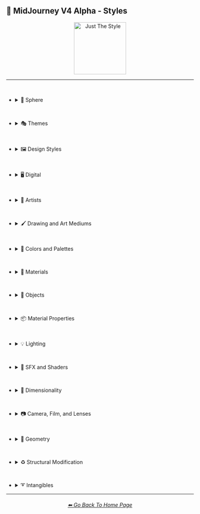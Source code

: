 <h2>🌌 MidJourney V4 Alpha - Styles</h2>

<div align="center">

[<img src="/Images/Repo_Parts/Buttons/Image_Type_Buttons/button_just_the_style_active.webp?raw=true" alt="Just The Style" width="140.5" />](/Pages/MJ_V4/Styles.md)

</div>

<hr><br>

- <details><summary>🔵 Sphere</summary><p><div align="center">

	| Sphere |
	| :-: |
	| <img src="/Images/MJ_V4/V4_Alpha_3/Midjourney_Styles/Sphere.png?raw=true" width="256" /> |

</div></p></details>

<br>

- <details><summary>🎭 Themes</summary><p>

  - <details><summary>🎭⛱ Realism/Abstraction</summary><p><div align="center">

	| Realistic |
	| :-: |
	| <img src="/Images/MJ_V4/V4_Alpha_3/Midjourney_Styles/Realistic.png?raw=true" width="256" /> |

	<br>

	| Photorealistic |
	| :-: |
	| <img src="/Images/MJ_V4/V4_Alpha_3/Midjourney_Styles/Photorealistic.png?raw=true" width="256" /> |

	<br>

	| Surrealism |
	| :-: |
	| <img src="/Images/MJ_V4/V4_Alpha_3/Midjourney_Styles/Surrealism.png?raw=true" width="256" /> |

	<br>

	| Dreamlike |
	| :-: |
	| <img src="/Images/MJ_V4/V4_Alpha_3/Midjourney_Styles/Dreamlike.png?raw=true" width="256" /> |
	
	<br>
	
	| Otherworldly |
	| :-: |
	| <img src="/Images/MJ_V4/V4_Alpha_3/Midjourney_Styles/Otherworldly.png?raw=true" width="256" /> |
	
	<br>
	
	| Wonderland |
	| :-: |
	| <img src="/Images/MJ_V4/V4_Alpha_3/Midjourney_Styles/Wonderland.png?raw=true" width="256" /> |
	
	<br>
	
	| Abstract |
	| :-: |
	| <img src="/Images/MJ_V4/V4_Alpha_3/Midjourney_Styles/Abstract.png?raw=true" width="256" /> |
	
	<br>
	
	| Fantasy |
	| :-: |
	| <img src="/Images/MJ_V4/V4_Alpha_3/Midjourney_Styles/Fantasy.png?raw=true" width="256" /> |

	</div></p></details>


  - <details><summary>🎭💾 Retro/Modern</summary><p><div align="center">

	| Retro |
	| :-: |
	| <img src="/Images/MJ_V4/V4_Alpha_3/Midjourney_Styles/Retro.png?raw=true" width="256" /> |

	<br>

	| Cyberpunk |
	| :-: |
	| <img src="/Images/MJ_V4/V4_Alpha_3/Midjourney_Styles/Cyberpunk.png?raw=true" width="256" /> |
	
	<br>
	
	| Rustic |
	| :-: |
	| <img src="/Images/MJ_V4/V4_Alpha_3/Midjourney_Styles/Rustic.png?raw=true" width="256" /> |
	
	<br>
	
	| Modern |
	| :-: |
	| <img src="/Images/MJ_V4/V4_Alpha_3/Midjourney_Styles/Modern.png?raw=true" width="256" /> |
	
	<br>
	
	| Futuristic |
	| :-: |
	| <img src="/Images/MJ_V4/V4_Alpha_3/Midjourney_Styles/Futuristic.png?raw=true" width="256" /> |

	</div></p></details>


  - <details><summary>🎭🪐 Sci-fi</summary><p><div align="center">

	| Sci-fi |
	| :-: |
	| <img src="/Images/MJ_V4/V4_Alpha_3/Midjourney_Styles/Sci-fi.png?raw=true" width="256" /> |

	<br>
	
	| Magical |
	| :-: |
	| <img src="/Images/MJ_V4/V4_Alpha_3/Midjourney_Styles/Magical.png?raw=true" width="256" /> |


	</div></p></details>


  - <details><summary>🎭☄ Outer Space</summary><p><div align="center">

	| Galaxy |
	| :-: |
	| <img src="/Images/MJ_V4/V4_Alpha_3/Midjourney_Styles/Galaxy.png?raw=true" width="256" /> |

	<br>

	| Supernova |
	| :-: |
	| <img src="/Images/MJ_V4/V4_Alpha_3/Midjourney_Styles/Supernova.png?raw=true" width="256" /> |

	<br>

	| Blackhole |
	| :-: |
	| <img src="/Images/MJ_V4/V4_Alpha_3/Midjourney_Styles/Blackhole.png?raw=true" width="256" /> |

	</div></p></details>


  - <details><summary>🎭🛋 Rooms</summary><p><div align="center">

	| Inside |
	| :-: |
	| <img src="/Images/MJ_V4/V4_Alpha_3/Midjourney_Styles/Inside.png?raw=true" width="256" /> |

	<br>

	| Labyrinth |
	| :-: |
	| <img src="/Images/MJ_V4/V4_Alpha_3/Midjourney_Styles/Labyrinth.png?raw=true" width="256" /> |

	</div></p></details


  - <details><summary>🎭⚙ Architecture and Manufactured</summary><p><div align="center">
	
	| Cityscape | Architecture |
	| :-: | :-: |
	| <img src="/Images/MJ_V4/V4_Alpha_3/Midjourney_Styles/Cityscape.png?raw=true" width="256" /> | <img src="/Images/MJ_V4/V4_Alpha_3/Midjourney_Styles/Architecture.png?raw=true" width="256" /> |

	<br>

	| Steampunk |
	| :-: |
	| <img src="/Images/MJ_V4/V4_Alpha_3/Midjourney_Styles/Steampunk.png?raw=true" width="256" /> |

	</div></p></details>


  - <details><summary>🎭🏝 Biomes and Landscapes</summary><p><div align="center">

	| Landscape |
	| :-: |
	| <img src="/Images/MJ_V4/V4_Alpha_3/Midjourney_Styles/Landscape.png?raw=true" width="256" /> |
	
	<br>
	
	| Tropical |
	| :-: |
	| <img src="/Images/MJ_V4/V4_Alpha_3/Midjourney_Styles/Tropical.png?raw=true" width="256" /> |
	
	<br>
	
	| Deep Sea |
	| :-: |
	| <img src="/Images/MJ_V4/V4_Alpha_3/Midjourney_Styles/Deep_Sea.png?raw=true" width="256" /> |
	
	<br>
	
	| Waterfall |
	| :-: |
	| <img src="/Images/MJ_V4/V4_Alpha_3/Midjourney_Styles/Waterfall.png?raw=true" width="256" /> |

	</div></p></details>


  - <details><summary>🎭⛄ Seasons and Weather</summary><p><div align="center">

	| Autumn |
	| :-: |
	| <img src="/Images/MJ_V4/V4_Alpha_3/Midjourney_Styles/Autumn.png?raw=true" width="256" /> |

	<br>

	| Lightning |
	| :-: |
	| <img src="/Images/MJ_V4/V4_Alpha_3/Midjourney_Styles/Lightning.png?raw=true" width="256" /> |

	<br>

	| Tornado |
	| :-: |
	| <img src="/Images/MJ_V4/V4_Alpha_3/Midjourney_Styles/Tornado.png?raw=true" width="256" /> |

	</div></p></details>


  - <details><summary>🎭🎄 Holidays</summary><p><div align="center">

	| Christmas |
	| :-: |
	| <img src="/Images/MJ_V4/V4_Alpha_3/Midjourney_Styles/Christmas.png?raw=true" width="256" /> |

	<br>

	| Halloween |
	| :-: |
	| <img src="/Images/MJ_V4/V4_Alpha_3/Midjourney_Styles/Halloween.png?raw=true" width="256" /> |

	</div></p></details>


  - <details><summary>🎭🎵 Music Styles</summary><p><div align="center">

	| Funky | Groovy | Disco |
	| :-: | :-: | :-: |
	| <img src="/Images/MJ_V4/V4_Alpha_3/Midjourney_Styles/Funky.png?raw=true" width="256" /> | <img src="/Images/MJ_V4/V4_Alpha_3/Midjourney_Styles/Groovy.png?raw=true" width="256" /> | <img src="/Images/MJ_V4/V4_Alpha_3/Midjourney_Styles/Disco.png?raw=true" width="256" /> |

	<br>

	| Vaporwave |
	| :-: |
	| <img src="/Images/MJ_V4/V4_Alpha_3/Midjourney_Styles/Vaporwave.png?raw=true" width="256" /> |

	<br>

	| Shpongle |
	| :-: |
	| <img src="/Images/MJ_V4/V4_Alpha_3/Midjourney_Styles/Shpongle.png?raw=true" width="256" /> |

	</div></p></details>


  - <details><summary>🎭📺 Cartoons, Anime, and Comics</summary><p><div align="center">

	| Cartoon |
	| :-: |
	| <img src="/Images/MJ_V4/V4_Alpha_3/Midjourney_Styles/Cartoon.png?raw=true" width="256" /> |

	</div></p></details>


  - <details><summary>🎭🎆 Colors, Crystals, Sparkles, and Light</summary><p><div align="center">

	| Fractalpunk |
	| :-: |
	| <img src="/Images/MJ_V4/V4_Alpha_3/Midjourney_Styles/Fractalpunk.png?raw=true" width="256" /> |

	</div></p></details>


  - <details><summary>🎭⛩ Other Themes</summary><p><div align="center">

	| Gourmet |
	| :-: |
	| <img src="/Images/MJ_V4/V4_Alpha_3/Midjourney_Styles/Gourmet.png?raw=true" width="256" /> |
	
	<br>
	
	| Miniature World |
	| :-: |
	| <img src="/Images/MJ_V4/V4_Alpha_3/Midjourney_Styles/Miniature_World.png?raw=true" width="256" /> |
	
	<br>
	
	| MLG |
	| :-: |
	| <img src="/Images/MJ_V4/V4_Alpha_3/Midjourney_Styles/MLG.png?raw=true" width="256" /> |

	</div></p></details>

  </p></details>


<br>


- <details><summary>🖼 Design Styles</summary><p>

  - <details><summary>🖼🟧 Simplicity/Complexity</summary><p><div align="center">

	| Simple |
	| :-: |
	| <img src="/Images/MJ_V4/V4_Alpha_3/Midjourney_Styles/Simple.png?raw=true" width="256" /> |

	<br>

	| Hyperdetailed |
	| :-: |
	| <img src="/Images/MJ_V4/V4_Alpha_3/Midjourney_Styles/Hyperdetailed.png?raw=true" width="256" /> |

	<br>

	| Chaotic |
	| :-: |
	| <img src="/Images/MJ_V4/V4_Alpha_3/Midjourney_Styles/Chaotic.png?raw=true" width="256" /> |

	<br>

	| Intricate Surface Detail |
	| :-: |
	| <img src="/Images/MJ_V4/V4_Alpha_3/Midjourney_Styles/Intricate_Surface_Detail.png?raw=true" width="256" /> |

	<br>

	| Intricate Maximalism |
	| :-: |
	| <img src="/Images/MJ_V4/V4_Alpha_3/Midjourney_Styles/Intricate_Maximalism.png?raw=true" width="256" /> |

	<br>

	| Flat Design |
	| :-: |
	| <img src="/Images/MJ_V4/V4_Alpha_3/Midjourney_Styles/Flat_Design.png?raw=true" width="256" /> |

	</div></p></details>


  - <details><summary>🖼🎨 Patterns</summary><p><div align="center">

	| Halftone |
	| :-: |
	| <img src="/Images/MJ_V4/V4_Alpha_3/Midjourney_Styles/Halftone.png?raw=true" width="256" /> |

	<br>

	| Damask Patterns |
	| :-: |
	| <img src="/Images/MJ_V4/V4_Alpha_3/Midjourney_Styles/Damask_Patterns.png?raw=true" width="256" /> |

	<br>

	| Diffraction Patterns |
	| :-: |
	| <img src="/Images/MJ_V4/V4_Alpha_3/Midjourney_Styles/Diffraction_Patterns.png?raw=true" width="256" /> |

	</div></p></details>


  - <details><summary>🖼🧊 Cubism</summary><p><div align="center">

	| Cubism |
	| :-: |
	| <img src="/Images/MJ_V4/V4_Alpha_3/Midjourney_Styles/Cubism.png?raw=true" width="256" /> |

	</div></p></details>
	

  - <details><summary>🖼🔮 Neo</summary><p><div align="center">

	| Neo-Tokyo |
	| :-: |
	| <img src="/Images/MJ_V4/V4_Alpha_3/Midjourney_Styles/Neo-Tokyo.png?raw=true" width="256" /> |

	</div></p></details>


  - <details><summary>🖼🌀 Psychedelic, Divine, Fractal, and Noise</summary><p><div align="center">

	| Psychedelic | Psychedelica |
	| :-: | :-: |
	| <img src="/Images/MJ_V4/V4_Alpha_3/Midjourney_Styles/Psychedelic.png?raw=true" width="256" /> | <img src="/Images/MJ_V4/V4_Alpha_3/Midjourney_Styles/Psychedelica.png?raw=true" width="256" /> |

	<br>

	| Sacred Geometry |
	| :-: |
	| <img src="/Images/MJ_V4/V4_Alpha_3/Midjourney_Styles/Sacred_Geometry.png?raw=true" width="256" /> |

	<br>

	| Fractal |
	| :-: |
	| <img src="/Images/MJ_V4/V4_Alpha_3/Midjourney_Styles/Fractal.png?raw=true" width="256" /> |

	</div></p></details>


  - <details><summary>🖼👩‍🎨 Art Styles</summary><p><div align="center">

	| Art Deco |
	| :-: |
	| <img src="/Images/MJ_V4/V4_Alpha_3/Midjourney_Styles/Art_Deco.png?raw=true" width="256" /> |
	
	<br>
	
	| Drop Art |
	| :-: |
	| <img src="/Images/MJ_V4/V4_Alpha_3/Midjourney_Styles/Drop_Art.png?raw=true" width="256" /> |
	
	<br>
	
	| Memphis Style | Memphis Design |
	| :-: | :-: |
	| <img src="/Images/MJ_V4/V4_Alpha_3/Midjourney_Styles/Memphis_Style.png?raw=true" width="256" /> | <img src="/Images/MJ_V4/V4_Alpha_3/Midjourney_Styles/Memphis_Design.png?raw=true" width="256" /> |

	</div></p></details>


  - <details><summary>🖼🌈 Synesthesia</summary><p><div align="center">

	| Synesthesia |
	| :-: |
	| <img src="/Images/MJ_V4/V4_Alpha_3/Midjourney_Styles/Synesthesia.png?raw=true" width="256" /> |

	</div></p></details>


  - <details><summary>🖼💫 Stylized</summary><p><div align="center">

	| Extreme Bubble Design |
	| :-: |
	| <img src="/Images/MJ_V4/V4_Alpha_3/Midjourney_Styles/Extreme_Bubble_Design.png?raw=true" width="256" /> |

	<br>

	| Liquify |
	| :-: |
	| <img src="/Images/MJ_V4/V4_Alpha_3/Midjourney_Styles/Liquify.png?raw=true" width="256" /> |

	<br>

	| Lissajous |
	| :-: |
	| <img src="/Images/MJ_V4/V4_Alpha_3/Midjourney_Styles/Lissajous.png?raw=true" width="256" /> |

	</div></p></details>
  </p></details>


<br>


- <details><summary>🖥 Digital</summary><p>

  - <details><summary>🖥📐 Resolution</summary><p><div align="center">

	| 4k |
	| :-: |
	| <img src="/Images/MJ_V4/V4_Alpha_3/Midjourney_Styles/4k.png?raw=true" width="256" /> |

	</div></p></details>


  - <details><summary>🖥🟩 1-bit - 16-bit</summary><p><div align="center">

	| 8-bit |
	| :-: |
	| <img src="/Images/MJ_V4/V4_Alpha_3/Midjourney_Styles/8-bit.png?raw=true" width="256" /> |

	</div></p></details>


  - <details><summary>🖥🖼 Digital Styles</summary><p><div align="center">

	| Cyberdelic |
	| :-: |
	| <img src="/Images/MJ_V4/V4_Alpha_3/Midjourney_Styles/Cyberdelic.png?raw=true" width="256" /> |

	</div></p></details>


  - <details><summary>🖥🎞 VFX and Video Companies</summary><p><div align="center">

	| Disney |
	| :-: |
	| <img src="/Images/MJ_V4/V4_Alpha_3/Midjourney_Styles/Disney.png?raw=true" width="256" /> |

	</div></p></details>


  - <details><summary>🖥🎨 Art Programs and Applications</summary><p><div align="center">

	| Microsoft Paint | MSPaint | Drawn in Kid Pix |
	| :-: | :-: | :-: |
	| <img src="/Images/MJ_V4/V4_Alpha_3/Midjourney_Styles/Microsoft_Paint.png?raw=true" width="256" /> | <img src="/Images/MJ_V4/V4_Alpha_3/Midjourney_Styles/MSPaint.png?raw=true" width="256" /> | <img src="/Images/MJ_V4/V4_Alpha_3/Midjourney_Styles/Drawn_in_Kid_Pix.png?raw=true" width="256" /> |

	</div></p></details>


  - <details><summary>🖥🖼 Image Formats and Types</summary><p><div align="center">

	| 3D Render |
	| :-: |
	| <img src="/Images/MJ_V4/V4_Alpha_3/Midjourney_Styles/3D_Render.png?raw=true" width="256" /> |

	<br>

	| Lowpoly |
	| :-: |
	| <img src="/Images/MJ_V4/V4_Alpha_3/Midjourney_Styles/Lowpoly.png?raw=true" width="256" /> |

	<br>
	
	| Holographic |
	| :-: |
	| <img src="/Images/MJ_V4/V4_Alpha_3/Midjourney_Styles/Holographic.png?raw=true" width="256" /> |
	
	<br>
	
	| Seamless Texture |
	| :-: |
	| <img src="/Images/MJ_V4/V4_Alpha_3/Midjourney_Styles/Seamless_Texture.png?raw=true" width="256" /> |

	<br>

	| Pixel Art | Voxel Art |
	| :-: | :-: |
	| <img src="/Images/MJ_V4/V4_Alpha_3/Midjourney_Styles/Pixel_Art.png?raw=true" width="256" /> | <img src="/Images/MJ_V4/V4_Alpha_3/Midjourney_Styles/Voxel_Art.png?raw=true" width="256" /> |

	</div></p></details>


  - <details><summary>🖥🏁 Dithering</summary><p><div align="center">

	| Dithering |
	| :-: |
	| <img src="/Images/MJ_V4/V4_Alpha_3/Midjourney_Styles/Dithering.png?raw=true" width="256" /> |

	<br>

	| Floyd–Steinberg Dithering |
	| :-: |
	| <img src="/Images/MJ_V4/V4_Alpha_3/Midjourney_Styles/FloydSteinberg_Dithering.png?raw=true" width="256" /> |

	</div></p></details>


  - <details><summary>🖥👩‍💻 Glitchy</summary><p><div align="center">

	| Glitchy |
	| :-: |
	| <img src="/Images/MJ_V4/V4_Alpha_3/Midjourney_Styles/Glitchy.png?raw=true" width="256" /> |

	<br>

	| Databending |
	| :-: |
	| <img src="/Images/MJ_V4/V4_Alpha_3/Midjourney_Styles/Databending.png?raw=true" width="256" /> |

	</div></p></details>


  - <details><summary>🖥🧠 AI and Neural Networks</summary><p><div align="center">

	| Neural Style Transfer |
	| :-: |
	| <img src="/Images/MJ_V4/V4_Alpha_3/Midjourney_Styles/Neural_Style_Transfer.png?raw=true" width="256" /> |

	<br>

	| Deep Dream |
	| :-: |
	| <img src="/Images/MJ_V4/V4_Alpha_3/Midjourney_Styles/Deep_Dream.png?raw=true" width="256" /> |

	</div></p></details>


  - <details><summary>🖥🕹 Video Game Styles</summary><p><div align="center">

	| Tetris |
	| :-: |
	| <img src="/Images/MJ_V4/V4_Alpha_3/Midjourney_Styles/Tetris.png?raw=true" width="256" /> |

	<br>
	
	| Minecraft |
	| :-: |
	| <img src="/Images/MJ_V4/V4_Alpha_3/Midjourney_Styles/Minecraft.png?raw=true" width="256" /> |
	
	<br>
	
	| Terraria |
	| :-: |
	| <img src="/Images/MJ_V4/V4_Alpha_3/Midjourney_Styles/Terraria.png?raw=true" width="256" /> |
	
	<br>
	
	| LSD-Dream-Emulator |
	| :-: |
	| <img src="/Images/MJ_V4/V4_Alpha_3/Midjourney_Styles/LSD-Dream-Emulator.png?raw=true" width="256" /> |

	</div></p></details>


  - <details><summary>🖥 Other</summary><p><div align="center">

	| Cellular Automata |
	| :-: |
	| <img src="/Images/MJ_V4/V4_Alpha_3/Midjourney_Styles/Cellular_Automata.png?raw=true" width="256" /> |

	</div></p></details>

  </p></details>


<br>


- <details><summary>📔 Artists</summary><p>

  - <details><summary>📔❇ Surrealism</summary><p><div align="center">

	| Painting By Salvador Dali |
	| :-: |
	| <img src="/Images/MJ_V4/V4_Alpha_3/Midjourney_Styles/Painting_By_Salvador_Dali.png?raw=true" width="256" /> |

	</div></p></details>


  - <details><summary>📔➿ Post-Impressionism</summary><p><div align="center">

	| Painting By Van Gogh |
	| :-: |
	| <img src="/Images/MJ_V4/V4_Alpha_3/Midjourney_Styles/Painting_By_Van_Gogh.png?raw=true" width="256" /> |

	</div></p></details>


  - <details><summary>📔☯ Psychedelic</summary><p><div align="center">

	| Painting By Alex Grey |
	| :-: |
	| <img src="/Images/MJ_V4/V4_Alpha_3/Midjourney_Styles/Painting_By_Alex_Grey.png?raw=true" width="256" /> |

	</div></p></details>


  - <details><summary>📔 Other Artists</summary><p><div align="center">

	| Painting By Bob Ross | Art By M.C. Escher |
	| :-: | :-: |
	| <img src="/Images/MJ_V4/V4_Alpha_3/Midjourney_Styles/Painting_By_Bob_Ross.png?raw=true" width="256" /> | <img src="/Images/MJ_V4/V4_Alpha_3/Midjourney_Styles/Art_By_M.C._Escher.png?raw=true" width="256" /> |

	</div></p></details>
  </p></details>


<br>


- <details><summary>🖌 Drawing and Art Mediums</summary><p>

  - <details><summary>🖌✏ Illustration and Drawing</summary><p>

    - <details><summary>🖌🖼 Drawing Types</summary><p><div align="center">

		| Sketch |
		| :-: |
		| <img src="/Images/MJ_V4/V4_Alpha_3/Midjourney_Styles/Sketch.png?raw=true" width="256" /> |

		<br>

		| Stipple |
		| :-: |
		| <img src="/Images/MJ_V4/V4_Alpha_3/Midjourney_Styles/Stipple.png?raw=true" width="256" /> |

	  </div></p></details>


    - <details><summary>🖌✏ Pencil and Graphite</summary><p><div align="center">

		| Colored Pencil |
		| :-: |
		| <img src="/Images/MJ_V4/V4_Alpha_3/Midjourney_Styles/Colored_Pencil.png?raw=true" width="256" /> |

	  </div></p></details>


    - <details><summary>🖌🖊 Ink</summary><p><div align="center">

		| Ballpoint Pen |
		| :-: |
		| <img src="/Images/MJ_V4/V4_Alpha_3/Midjourney_Styles/Ballpoint_Pen.png?raw=true" width="256" /> |

		<br>

		| Fountain Pen Art |
		| :-: |
		| <img src="/Images/MJ_V4/V4_Alpha_3/Midjourney_Styles/Fountain_Pen_Art.png?raw=true" width="256" /> |

		<br>

		| Marker Art |
		| :-: |
		| <img src="/Images/MJ_V4/V4_Alpha_3/Midjourney_Styles/Marker_Art.png?raw=true" width="256" /> |

	  </div></p></details>

	</p></details>


  - <details><summary>🖌🎨 Paint</summary><p>

    - <details><summary>🖌🖼 Painting Types</summary><p><div align="center">

		| Painting |
		| :-: |
		| <img src="/Images/MJ_V4/V4_Alpha_3/Midjourney_Styles/Painting.png?raw=true" width="256" /> |
		
		<br>

		| Paper-Marbling |
		| :-: |
		| <img src="/Images/MJ_V4/V4_Alpha_3/Midjourney_Styles/Paper-Marbling.png?raw=true" width="256" /> |

	  </div></p></details>


    - <details><summary>🖌🎨 Paint Types</summary><p><div align="center">

		| Watercolor |
		| :-: |
		| <img src="/Images/MJ_V4/V4_Alpha_3/Midjourney_Styles/Watercolor.png?raw=true" width="256" /> |
		
		<br>

		| Splatter Paint |
		| :-: |
		| <img src="/Images/MJ_V4/V4_Alpha_3/Midjourney_Styles/Splatter_Paint.png?raw=true" width="256" /> |

		<br>

		| Graffiti |
		| :-: |
		| <img src="/Images/MJ_V4/V4_Alpha_3/Midjourney_Styles/Graffiti.png?raw=true" width="256" /> |
		
		<br>
		
		| Blacklight Paint |
		| :-: |
		| <img src="/Images/MJ_V4/V4_Alpha_3/Midjourney_Styles/Blacklight_Paint.png?raw=true" width="256" /> |
		
	  </div></p></details>
	
	</p></details>


  - <details><summary>🖌🖨 Printed Art Types</summary><p><div align="center">

	| Sticker |
	| :-: |
	| <img src="/Images/MJ_V4/V4_Alpha_3/Midjourney_Styles/Sticker.png?raw=true" width="256" /> |

	</div></p></details>


  - <details><summary>🖌🎲 Physical Mediums</summary><p>

    - <details><summary>🖌🀣 Mosaic</summary><p><div align="center">

		| Mosaic |
		| :-: |
		| <img src="/Images/MJ_V4/V4_Alpha_3/Midjourney_Styles/Mosaic.png?raw=true" width="256" /> |

	  </div></p></details>


    - <details><summary>🖌🖼 Framed, Banner, and Decal</summary><p><div align="center">

		| Wall Decal |
		| :-: |
		| <img src="/Images/MJ_V4/V4_Alpha_3/Midjourney_Styles/Wall_Decal.png?raw=true" width="256" /> |

	  </div></p></details>


    - <details><summary>🖌🗿 Carving, Etching, and Modeling</summary><p><div align="center">

		| Carving |
		| :-: |
		| <img src="/Images/MJ_V4/V4_Alpha_3/Midjourney_Styles/Carving.png?raw=true" width="256" /> |

		<br>

		| Bejeweled |
		| :-: |
		| <img src="/Images/MJ_V4/V4_Alpha_3/Midjourney_Styles/Bejeweled.png?raw=true" width="256" /> |

		<br>

		| Carved Lacquer |
		| :-: |
		| <img src="/Images/MJ_V4/V4_Alpha_3/Midjourney_Styles/Carved_Lacquer.png?raw=true" width="256" /> |

	  </div></p></details>

    - <details><summary>🖌🏺 Pottery and Glass</summary><p><div align="center">

		| Bone China |
		| :-: |
		| <img src="/Images/MJ_V4/V4_Alpha_3/Midjourney_Styles/Bone_China.png?raw=true" width="256" /> |

	  </div></p></details>

    - <details><summary>🖌🎲 Other Physical Mediums</summary><p><div align="center">

		| Enamel Pin |
		| :-: |
		| <img src="/Images/MJ_V4/V4_Alpha_3/Midjourney_Styles/Enamel_Pin.png?raw=true" width="256" /> |

	  </div></p></details>
	
	</p></details>
  </p></details>


<br>


- <details><summary>🎨 Colors and Palettes</summary><p>

  - <details><summary>🎨🔴 Colors</summary><p>

    - <details><summary>🎨🔵 Extended Colors</summary><p><div align="center">

		| Aqua |
		| :-: |
		| <img src="/Images/MJ_V4/V4_Alpha_3/Midjourney_Styles/Aqua.png?raw=true" width="256" /> |

	  </div></p></details>

	</p></details>

  - <details><summary>🎨 Color Based Designs</summary><p><div align="center">

	| Vivid |
	| :-: |
	| <img src="/Images/MJ_V4/V4_Alpha_3/Midjourney_Styles/Vivid.png?raw=true" width="256" /> |

	<br>

	| Spectrum |
	| :-: |
	| <img src="/Images/MJ_V4/V4_Alpha_3/Midjourney_Styles/Spectrum.png?raw=true" width="256" /> |

	</div></p></details>


  - <details><summary>🎨🖌 Chromatic Palettes</summary><p><div align="center">

	| Colorful |
	| :-: |
	| <img src="/Images/MJ_V4/V4_Alpha_3/Midjourney_Styles/Colorful.png?raw=true" width="256" /> |
	
	<br>
	
	| Vibrant |
	| :-: |
	| <img src="/Images/MJ_V4/V4_Alpha_3/Midjourney_Styles/Vibrant.png?raw=true" width="256" /> |

	<br>

	| Electric Colors |
	| :-: |
	| <img src="/Images/MJ_V4/V4_Alpha_3/Midjourney_Styles/Electric_Colors.png?raw=true" width="256" /> |

	</div></p></details>


  - <details><summary>🎨🖥 Color Models</summary><p><div align="center">

	| CMYK |
	| :-: |
	| <img src="/Images/MJ_V4/V4_Alpha_3/Midjourney_Styles/CMYK.png?raw=true" width="256" /> |

	<br>

	| CGA |
	| :-: |
	| <img src="/Images/MJ_V4/V4_Alpha_3/Midjourney_Styles/CGA.png?raw=true" width="256" /> |

	</div></p></details>


  - <details><summary>🎨🎥 Color Motion Picture Film Systems</summary><p><div align="center">

	| Technicolor |
	| :-: |
	| <img src="/Images/MJ_V4/V4_Alpha_3/Midjourney_Styles/Technicolor.png?raw=true" width="256" /> |

	</div></p></details>
  </p></details>

<br>


- <details><summary>🧱 Materials</summary><p>

  - <details><summary>🧱💎 Solids</summary><p>

    - <details><summary>🧱🔩 Metal</summary><p><div align="center">

		| Liquid Metal |
		| :-: |
		| <img src="/Images/MJ_V4/V4_Alpha_3/Midjourney_Styles/Liquid_Metal.png?raw=true" width="256" /> |

		<br>

		| Brushed Aluminum |
		| :-: |
		| <img src="/Images/MJ_V4/V4_Alpha_3/Midjourney_Styles/Brushed_Aluminum.png?raw=true" width="256" /> |

		<br>

		| Anodized Titanium | Damascus Titanium |
		| :-: | :-: |
		| <img src="/Images/MJ_V4/V4_Alpha_3/Midjourney_Styles/Anodized_Titanium.png?raw=true" width="256" /> | <img src="/Images/MJ_V4/V4_Alpha_3/Midjourney_Styles/Damascus_Titanium.png?raw=true" width="256" /> |

		<br>

		| Liquid Bismuth |
		| :-: |
		| <img src="/Images/MJ_V4/V4_Alpha_3/Midjourney_Styles/Liquid_Bismuth.png?raw=true" width="256" /> |

	  </div></p></details>


    - <details><summary>🧱💎 Glass and Crystal</summary><p><div align="center">

		| Seaglass |
		| :-: |
		| <img src="/Images/MJ_V4/V4_Alpha_3/Midjourney_Styles/Seaglass.png?raw=true" width="256" /> |
		
		<br>
		
		| Diamond |
		| :-: |
		| <img src="/Images/MJ_V4/V4_Alpha_3/Midjourney_Styles/Diamond.png?raw=true" width="256" /> |

		<br>

		| Amethyst |
		| :-: |
		| <img src="/Images/MJ_V4/V4_Alpha_3/Midjourney_Styles/Amethyst.png?raw=true" width="256" /> |

		<br>
		
		| Quartz |
		| :-: |
		| <img src="/Images/MJ_V4/V4_Alpha_3/Midjourney_Styles/Quartz.png?raw=true" width="256" /> |

		<br>

		| Milky Quartz |
		| :-: |
		| <img src="/Images/MJ_V4/V4_Alpha_3/Midjourney_Styles/Milky_Quartz.png?raw=true" width="256" /> |

		<br>

		| Agate |
		| :-: |
		| <img src="/Images/MJ_V4/V4_Alpha_3/Midjourney_Styles/Agate.png?raw=true" width="256" /> |

	  </div></p></details>


    - <details><summary>🧱🥤 Plastic and Foam</summary><p><div align="center">

		| Lego |
		| :-: |
		| <img src="/Images/MJ_V4/V4_Alpha_3/Midjourney_Styles/Lego.png?raw=true" width="256" /> |

	  </div></p></details>
    </p></details>

  - <details><summary>🧱💧 Liquids</summary><p><div align="center">

	| Liquid Crystal |
	| :-: |
	| <img src="/Images/MJ_V4/V4_Alpha_3/Midjourney_Styles/Liquid_Crystal.png?raw=true" width="256" /> |

	<br>

	| Sea Foam |
	| :-: |
	| <img src="/Images/MJ_V4/V4_Alpha_3/Midjourney_Styles/Sea_Foam.png?raw=true" width="256" /> |

	</div></p></details>


  - <details><summary>🧱🌫️ Gasses and Vapors</summary><p><div align="center">

	| Clouds |
	| :-: |
	| <img src="/Images/MJ_V4/V4_Alpha_3/Midjourney_Styles/Clouds.png?raw=true" width="256" /> |

	</div></p></details>
  </p></details>


<br>


- <details><summary>🎷 Objects</summary><p>

  - <details><summary>🎷🍄 Fungi</summary><p><div align="center">

	| Lactarius-Indigo |
	| :-: |
	| <img src="/Images/MJ_V4/V4_Alpha_3/Midjourney_Styles/Lactarius-Indigo.png?raw=true" width="256" /> |

	</div></p></details>


  - <details><summary>🎷🦞 Sealife</summary><p><div align="center">

	| Jellyfish |
	| :-: |
	| <img src="/Images/MJ_V4/V4_Alpha_3/Midjourney_Styles/Jellyfish.png?raw=true" width="256" /> |

	</div></p></details>


  - <details><summary>🎷🚽 Other Objects</summary><p><div align="center">

	| Dichroic-Prism | Dispersive-Prism |
	| :-: | :-: |
	| <img src="/Images/MJ_V4/V4_Alpha_3/Midjourney_Styles/Dichroic-Prism.png?raw=true" width="256" /> | <img src="/Images/MJ_V4/V4_Alpha_3/Midjourney_Styles/Dispersive-Prism.png?raw=true" width="256" /> |
	
	<br>
	
	| Seashell |
	| :-: |
	| <img src="/Images/MJ_V4/V4_Alpha_3/Midjourney_Styles/Seashell.png?raw=true" width="256" /> |

	</div></p></details>

  </p></details>


<br>


- <details><summary>📦 Material Properties</summary><p>

  - <details><summary>📦🏮 Optics and Light Manipulation</summary><p><div align="center">

	| Opalescent |
	| :-: |
	| <img src="/Images/MJ_V4/V4_Alpha_3/Midjourney_Styles/Opalescent.png?raw=true" width="256" /> |
	
	<br>
	
	| Iridescent |
	| :-: |
	| <img src="/Images/MJ_V4/V4_Alpha_3/Midjourney_Styles/Iridescent.png?raw=true" width="256" /> |

	<br>

	| Glitter |
	| :-: |
	| <img src="/Images/MJ_V4/V4_Alpha_3/Midjourney_Styles/Glitter.png?raw=true" width="256" /> |

	</div></p></details>


  - <details><summary>📦💡 Luminescence</summary><p><div align="center">

	| Glowing Neon | Glow-In-The-Dark |
	| :-: | :-: |
	| <img src="/Images/MJ_V4/V4_Alpha_3/Midjourney_Styles/Glowing_Neon.png?raw=true" width="256" /> | <img src="/Images/MJ_V4/V4_Alpha_3/Midjourney_Styles/Glow-In-The-Dark.png?raw=true" width="256" /> |

	</div></p></details>


  - <details><summary>📦🧽 Physical Properties</summary><p><div align="center">

	| Cracked |
	| :-: |
	| <img src="/Images/MJ_V4/V4_Alpha_3/Midjourney_Styles/Cracked.png?raw=true" width="256" /> |

	</div></p></details>
  </p></details>


<br>


- <details><summary>💡 Lighting</summary><p>

  - <details><summary>💡🏮 Types of Lights</summary><p><div align="center">

	| Crepuscular Rays |
	| :-: |
	| <img src="/Images/MJ_V4/V4_Alpha_3/Midjourney_Styles/Crepuscular_Rays.png?raw=true" width="256" /> |
	
	<br>

	| Fluorescent |
	| :-: |
	| <img src="/Images/MJ_V4/V4_Alpha_3/Midjourney_Styles/Fluorescent.png?raw=true" width="256" /> |

	<br>

	| Plasma Globe |
	| :-: |
	| <img src="/Images/MJ_V4/V4_Alpha_3/Midjourney_Styles/Plasma_Globe.png?raw=true" width="256" /> |

	<br>

	| Ultraviolet |
	| :-: |
	| <img src="/Images/MJ_V4/V4_Alpha_3/Midjourney_Styles/Ultraviolet.png?raw=true" width="256" /> |

	</div></p></details>
  </p></details>


<br>


- <details><summary>🌈 SFX and Shaders</summary><p>

  - <details><summary>🌈🔍 Reflections</summary><p><div align="center">

	| Ray Tracing Reflections |
	| :-: |
	| <img src="/Images/MJ_V4/V4_Alpha_3/Midjourney_Styles/Ray_Tracing_Reflections.png?raw=true" width="256" /> |

	<br>
	
	| Diffraction Grading |
	| :-: |
	| <img src="/Images/MJ_V4/V4_Alpha_3/Midjourney_Styles/Diffraction_Grading.png?raw=true" width="256" /> |

	</div></p></details>


  - <details><summary>🌈🎨 Chromatic SFX</summary><p><div align="center">

	| Chromatic Aberration |
	| :-: |
	| <img src="/Images/MJ_V4/V4_Alpha_3/Midjourney_Styles/Chromatic_Aberration.png?raw=true" width="256" /> |

	</div></p></details>


  - <details><summary>🌈💫 Stylized</summary><p><div align="center">

	| Scan Lines |
	| :-: |
	| <img src="/Images/MJ_V4/V4_Alpha_3/Midjourney_Styles/Scan_Lines.png?raw=true" width="256" /> |

	<br>

	| Tessellated |
	| :-: |
	| <img src="/Images/MJ_V4/V4_Alpha_3/Midjourney_Styles/Tessellated.png?raw=true" width="256" /> |

	</div></p></details>


  - <details><summary>🌈🕶 Shaders and Post Processing</summary><p><div align="center">

	| Ray Traced |
	| :-: |
	| <img src="/Images/MJ_V4/V4_Alpha_3/Midjourney_Styles/Ray_Traced.png?raw=true" width="256" /> |

	</div></p></details>
  </p></details>


<br>


- <details><summary>🌌 Dimensionality</summary><p>

  - <details><summary>🌌 0D-5D</summary><p><div align="center">

	| 2-Dimensional |
	| :-: |
	| <img src="/Images/MJ_V4/V4_Alpha_3/Midjourney_Styles/2-Dimensional.png?raw=true" width="256" /> |

	</div></p></details>
  </p></details>


<br>


- <details><summary>📷 Camera, Film, and Lenses</summary><p>

  - <details><summary>📷🌇 Camera and Scenes</summary><p><div align="center">

	| Cinematic |
	| :-: |
	| <img src="/Images/MJ_V4/V4_Alpha_3/Midjourney_Styles/Cinematic.png?raw=true" width="256" /> |

	<br>

	| Time-Lapse |
	| :-: |
	| <img src="/Images/MJ_V4/V4_Alpha_3/Midjourney_Styles/Time-Lapse.png?raw=true" width="256" /> |

	<br>

	| Bokeh |
	| :-: |
	| <img src="/Images/MJ_V4/V4_Alpha_3/Midjourney_Styles/Bokeh.png?raw=true" width="256" /> |

	</div></p></details>


  - <details><summary>📷 Other</summary><p><div align="center">

	| Lens Flare |
	| :-: |
	| <img src="/Images/MJ_V4/V4_Alpha_3/Midjourney_Styles/Lens_Flare.png?raw=true" width="256" /> |

	</div></p></details>
  </p></details>


<br>


- <details><summary>💠 Geometry</summary><p>

  - <details><summary>💠⬜ 2D Shapes</summary><p><div align="center">

	| Hexagonal |
	| :-: |
	| <img src="/Images/MJ_V4/V4_Alpha_3/Midjourney_Styles/Hexagonal.png?raw=true" width="256" /> |

	</div></p></details>


  - <details><summary>💠🧊 3D Shapes</summary><p><div align="center">

	| Sphere |
	| :-: |
	| <img src="/Images/MJ_V4/V4_Alpha_3/Midjourney_Styles/Sphere.png?raw=true" width="256" /> |

	</div></p></details>


  - <details><summary>💠🔲 4D Hyper Shapes</summary><p><div align="center">

	| Klein Bottle |
	| :-: |
	| <img src="/Images/MJ_V4/V4_Alpha_3/Midjourney_Styles/Klein_Bottle.png?raw=true" width="256" /> |

	</div></p></details>


  - <details><summary>💠⏹ Geometric Styles</summary><p><div align="center">

	| Polygonal |
	| :-: |
	| <img src="/Images/MJ_V4/V4_Alpha_3/Midjourney_Styles/Polygonal.png?raw=true" width="256" /> |

	</div></p></details>
  </p></details>


<br>


- <details><summary>♻ Structural Modification</summary><p>

  - <details><summary>♻🕸 Knots</summary><p><div align="center">

	| Celtic Knot |
	| :-: |
	| <img src="/Images/MJ_V4/V4_Alpha_3/Midjourney_Styles/Celtic_Knot.png?raw=true" width="256" /> |

	</div></p></details>
  </p></details>


<br>


- <details><summary>➰ Intangibles</summary><p>

  - <details><summary>➰😁 Emotions and Qualities</summary><p><div align="center">

	| Happy |
	| :-: |
	| <img src="/Images/MJ_V4/V4_Alpha_3/Midjourney_Styles/Happy.png?raw=true" width="256" /> |

	<br>

	| Angelic |
	| :-: |
	| <img src="/Images/MJ_V4/V4_Alpha_3/Midjourney_Styles/Angelic.png?raw=true" width="256" /> |

  - <details><summary>➰☯ Symbols</summary><p>

    - <details><summary>☯ Other Symbols</summary><p><div align="center">

		| Yin Yang |
		| :-: |
		| <img src="/Images/MJ_V4/V4_Alpha_3/Midjourney_Styles/Yin_Yang.png?raw=true" width="256" /> |

	  </div></p></details>
    </p></details>

	</div></p></details>
  </p></details>


<hr><!--------------->
<div align="center">
<h6><a href="https://github.com/willwulfken/MidJourney-Styles-and-Keywords-Reference/blob/main/README.md">⬅ Go Back To Home Page</a></h6>
</div>